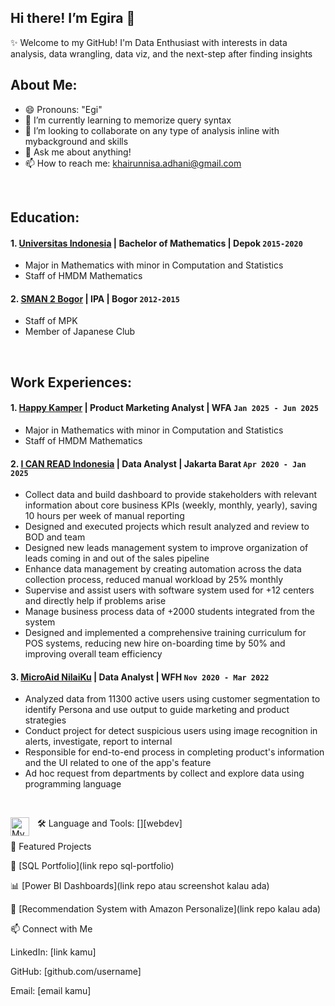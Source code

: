 ## Hi there! I’m Egira 👋

✨ Welcome to my GitHub!
I'm  Data Enthusiast with interests in data analysis, data wrangling, data viz, and the next-step after finding insights

## About Me:
- 😄 Pronouns: "Egi"
- 🌱 I’m currently learning to memorize query syntax
- 👯 I’m looking to collaborate on any type of analysis inline with mybackground and skills
- 💬 Ask me about anything!
- 📫 How to reach me: khairunnisa.adhani@gmail.com

<br />

## Education:
#### 1. [Universitas Indonesia](https://www.ui.ac.id/) | Bachelor of Mathematics | Depok `2015-2020`
- Major in Mathematics with minor in Computation and Statistics
- Staff of HMDM Mathematics
#### 2. [SMAN 2 Bogor](https://sman2kotabogor.sch.id/) | IPA | Bogor `2012-2015`
- Staff of MPK
- Member of Japanese Club

<br />

## Work Experiences:

#### 1. [Happy Kamper](https://happykamper.io/id) | Product Marketing Analyst | WFA `Jan 2025 - Jun 2025`
- Major in Mathematics with minor in Computation and Statistics
- Staff of HMDM Mathematics
#### 2. [I CAN READ Indonesia](https://icanread.co.id/) | Data Analyst | Jakarta Barat `Apr 2020 - Jan 2025`
- Collect data and build dashboard to provide stakeholders with relevant information about core business KPIs (weekly, monthly, yearly), saving 10 hours per week of manual reporting
- Designed and executed projects which result analyzed and review to BOD and team
- Designed new leads management system to improve organization of leads coming in and out of the sales pipeline
- Enhance data management by creating automation across the data collection process, reduced manual workload by 25% monthly
- Supervise and assist users with software system used for +12 centers and directly help if problems arise
- Manage business process data of +2000 students integrated from the system
- Designed and implemented a comprehensive training curriculum for POS systems, reducing new hire on-boarding time by 50% and improving overall team efficiency
#### 3. [MicroAid NilaiKu](https://blog.microaid.io/) | Data Analyst | WFH `Nov 2020 - Mar 2022`
- Analyzed data from 11300 active users using customer segmentation to identify Persona and use output to guide marketing and product strategies
- Conduct project for detect suspicious users using image recognition in alerts, investigate, report to internal
- Responsible for end-to-end process in completing product's information and the UI related to one of the app's feature
- Ad hoc request from departments by collect and explore data using programming language

<br />

🛠 Language and Tools:
[<img align="left" alt="MySQL" width="30px" src="https://www.unixmen.com/wp-content/uploads/2017/07/postgresql-logo.png" style="padding-right:10px;" />][webdev]


📂 Featured Projects

📘 [SQL Portfolio](link repo sql-portfolio)

📊 [Power BI Dashboards](link repo atau screenshot kalau ada)

🤖 [Recommendation System with Amazon Personalize](link repo kalau ada)

📫 Connect with Me

LinkedIn: [link kamu]

GitHub: [github.com/username]

Email: [email kamu]
